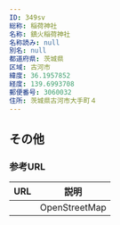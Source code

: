 ```yaml
---
ID: 349sv
総称: 稲荷神社
名称: 鎮火稲荷神社
名称読み: null
別名: null
都道府県: 茨城県
区域: 古河市
緯度: 36.1957852
経度: 139.6993708
郵便番号: 3060032
住所: 茨城県古河市大手町４
---
```


## その他

### 参考URL

| URL | 説明          |
| --- | ------------- |
|     | OpenStreetMap |
